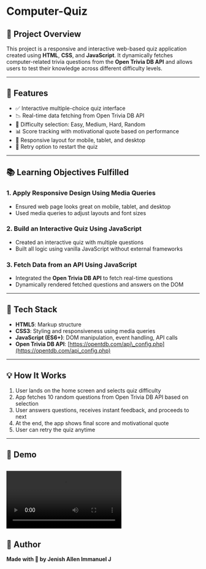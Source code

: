 # Computer-Quiz

## 🌟 Project Overview

This project is a responsive and interactive web-based quiz application created using **HTML**, **CSS**, and **JavaScript**. It dynamically fetches computer-related trivia questions from the **Open Trivia DB API** and allows users to test their knowledge across different difficulty levels.

---

## 🔧 Features

* ✅ Interactive multiple-choice quiz interface
* 📉 Real-time data fetching from Open Trivia DB API
* 🔹 Difficulty selection: Easy, Medium, Hard, Random
* 📊 Score tracking with motivational quote based on performance
* 🌟 Responsive layout for mobile, tablet, and desktop
* 🔄 Retry option to restart the quiz

---

## 📚 Learning Objectives Fulfilled

### 1. Apply Responsive Design Using Media Queries

* Ensured web page looks great on mobile, tablet, and desktop
* Used media queries to adjust layouts and font sizes

### 2. Build an Interactive Quiz Using JavaScript

* Created an interactive quiz with multiple questions
* Built all logic using vanilla JavaScript without external frameworks

### 3. Fetch Data from an API Using JavaScript

* Integrated the **Open Trivia DB API** to fetch real-time questions
* Dynamically rendered fetched questions and answers on the DOM

---

## 📄 Tech Stack

* **HTML5**: Markup structure
* **CSS3**: Styling and responsiveness using media queries
* **JavaScript (ES6+)**: DOM manipulation, event handling, API calls
* **Open Trivia DB API**: [https://opentdb.com/api\_config.php](https://opentdb.com/api_config.php)

---

## 💡 How It Works

1. User lands on the home screen and selects quiz difficulty
2. App fetches 10 random questions from Open Trivia DB API based on selection
3. User answers questions, receives instant feedback, and proceeds to next
4. At the end, the app shows final score and motivational quote
5. User can retry the quiz anytime

---

## 📸 Demo

![Screenshot](./demo.mp4) 
---

## 👤 Author

**Made with 💙 by Jenish Allen Immanuel J**


